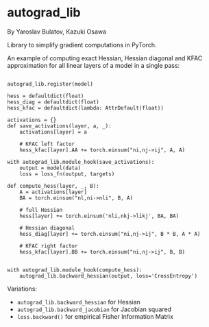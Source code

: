 # autograd_lib

By Yaroslav Bulatov, Kazuki Osawa

Library to simplify gradient computations in PyTorch.

An example of computing exact Hessian, Hessian diagonal and KFAC approximation for all linear layers of a model in a single pass:


```

autograd_lib.register(model)

hess = defaultdict(float)
hess_diag = defaultdict(float)
hess_kfac = defaultdict(lambda: AttrDefault(float))

activations = {}
def save_activations(layer, a, _):
    activations[layer] = a

    # KFAC left factor
    hess_kfac[layer].AA += torch.einsum("ni,nj->ij", A, A)

with autograd_lib.module_hook(save_activations):
    output = model(data)
    loss = loss_fn(output, targets)

def compute_hess(layer, _, B):
    A = activations[layer]
    BA = torch.einsum("nl,ni->nli", B, A)

    # full Hessian
    hess[layer] += torch.einsum('nli,nkj->likj', BA, BA)

    # Hessian diagonal
    hess_diag[layer] += torch.einsum("ni,nj->ij", B * B, A * A)

    # KFAC right factor
    hess_kfac[layer].BB += torch.einsum("ni,nj->ij", B, B)


with autograd_lib.module_hook(compute_hess):
    autograd_lib.backward_hessian(output, loss='CrossEntropy')
```

Variations:

- `autograd_lib.backward_hessian` for Hessian
- `autograd_lib.backward_jacobian` for Jacobian squared
- `loss.backward()` for empirical Fisher Information Matrix

